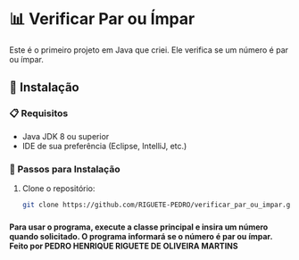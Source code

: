 # 📊 Verificar Par ou Ímpar

Este é o primeiro projeto em Java que criei. Ele verifica se um número é par ou ímpar.

## 🚀 Instalação

### 📋 Requisitos

- Java JDK 8 ou superior
- IDE de sua preferência (Eclipse, IntelliJ, etc.)

### 🔧 Passos para Instalação

1. Clone o repositório:
   ```bash
   git clone https://github.com/RIGUETE-PEDRO/verificar_par_ou_impar.git
###
   **Para usar o programa, execute a classe principal e insira um número quando solicitado. O programa informará se o número é par ou ímpar.**
   **Feito por PEDRO HENRIQUE RIGUETE DE OLIVEIRA MARTINS**
